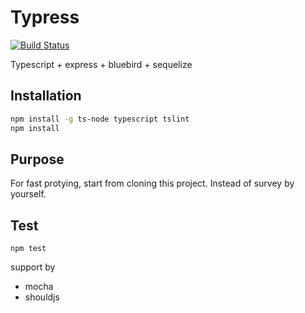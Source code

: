 # Typress
[![Build Status](https://travis-ci.org/swhsiang/typress.svg?branch=master)](https://travis-ci.org/swhsiang/typress)

Typescript + express + bluebird + sequelize

## Installation

```bash
npm install -g ts-node typescript tslint
npm install
```

## Purpose

For fast protying, start from cloning this project. Instead of survey by yourself.

## Test

`npm test`

support by

* mocha
* shouldjs

